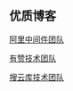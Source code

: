优质博客
-


[阿里中间件团队](http://jm.taobao.org/)

[有赞技术团队](https://tech.youzan.com/)

[搜云库技术团队](https://www.souyunku.com/2018/01/01/wexin-categories/)